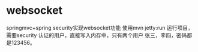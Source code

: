 # websocket
springmvc+spring security实现websocket功能
使用mvn jetty:run 运行项目，需要security 认证的用户，直接写入内存中，只有两个用户 张三，李四，密码都是123456。
